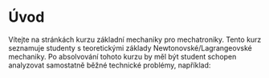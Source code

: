 # Úvod
Vítejte na stránkách kurzu základní mechaniky pro mechatroniky. Tento kurz seznamuje studenty s teoretickými základy Newtonovské/Lagrangeovské mechaniky. Po absolvování tohoto kurzu by měl být student schopen analyzovat samostatně běžné technické problémy, například:

